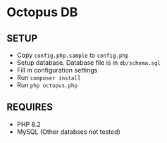 Octopus DB
==========

SETUP
-----

- Copy `config.php.sample` to `config.php`
- Setup database. Database file is in `db/schema.sql`
- Fill in configuration settings
- Run `composer install`
- Run `php octopus.php`

REQUIRES
--------

- PHP 8.2
- MySQL (Other databses not tested)
